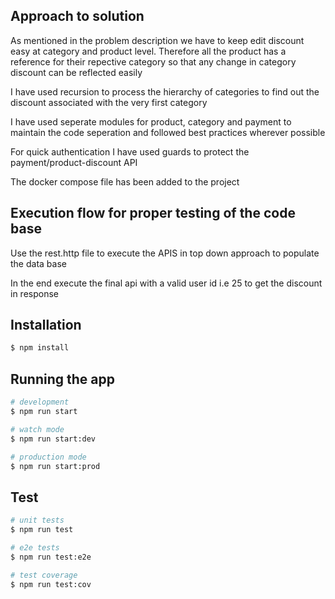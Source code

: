
## Approach to solution
As mentioned in the problem description we have to keep edit discount easy at category and product level. Therefore all the product has a reference
for their repective category so that any change in category discount can be reflected easily

I have used recursion to process the hierarchy of categories to find out the discount associated with the very first category

I have used seperate modules for product, category and payment to maintain the code seperation and followed best practices wherever possible

For quick authentication I have used guards to protect the payment/product-discount API

The docker compose file has been added to the project


## Execution flow for proper testing of the code base

Use the rest.http file to execute the APIS in top down approach to populate the data base

In the end execute the final api with a valid user id i.e 25 to get the discount in response


## Installation

```bash
$ npm install
```

## Running the app

```bash
# development
$ npm run start

# watch mode
$ npm run start:dev

# production mode
$ npm run start:prod
```

## Test

```bash
# unit tests
$ npm run test

# e2e tests
$ npm run test:e2e

# test coverage
$ npm run test:cov
```
